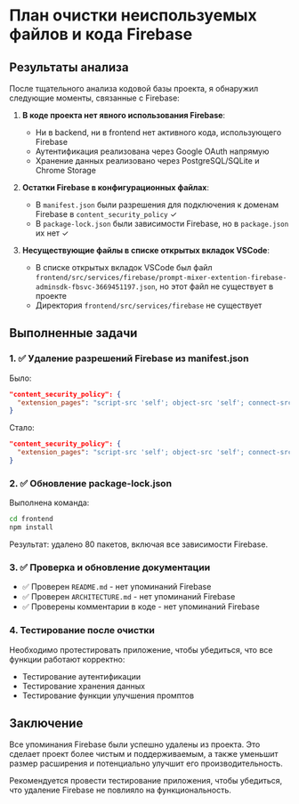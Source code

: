 # План очистки неиспользуемых файлов и кода Firebase

## Результаты анализа

После тщательного анализа кодовой базы проекта, я обнаружил следующие моменты, связанные с Firebase:

1. **В коде проекта нет явного использования Firebase**:
   - Ни в backend, ни в frontend нет активного кода, использующего Firebase
   - Аутентификация реализована через Google OAuth напрямую
   - Хранение данных реализовано через PostgreSQL/SQLite и Chrome Storage

2. **Остатки Firebase в конфигурационных файлах**:
   - В `manifest.json` были разрешения для подключения к доменам Firebase в `content_security_policy` ✓
   - В `package-lock.json` были зависимости Firebase, но в `package.json` их нет ✓

3. **Несуществующие файлы в списке открытых вкладок VSCode**:
   - В списке открытых вкладок VSCode был файл `frontend/src/services/firebase/prompt-mixer-extention-firebase-adminsdk-fbsvc-3669451197.json`, но этот файл не существует в проекте
   - Директория `frontend/src/services/firebase` не существует

## Выполненные задачи

### 1. ✅ Удаление разрешений Firebase из manifest.json

Было:
```json
"content_security_policy": {
  "extension_pages": "script-src 'self'; object-src 'self'; connect-src 'self' http://localhost:8000 https://*.googleapis.com https://*.gstatic.com https://*.firebaseio.com https://*.firebase.com https://*.firebaseauth.com wss://*.firebaseio.com"
}
```

Стало:
```json
"content_security_policy": {
  "extension_pages": "script-src 'self'; object-src 'self'; connect-src 'self' http://localhost:8000 https://*.googleapis.com https://*.gstatic.com"
}
```

### 2. ✅ Обновление package-lock.json

Выполнена команда:
```bash
cd frontend
npm install
```

Результат: удалено 80 пакетов, включая все зависимости Firebase.

### 3. ✅ Проверка и обновление документации

- ✅ Проверен `README.md` - нет упоминаний Firebase
- ✅ Проверен `ARCHITECTURE.md` - нет упоминаний Firebase
- ✅ Проверены комментарии в коде - нет упоминаний Firebase

### 4. Тестирование после очистки

Необходимо протестировать приложение, чтобы убедиться, что все функции работают корректно:

- Тестирование аутентификации
- Тестирование хранения данных
- Тестирование функции улучшения промптов

## Заключение

Все упоминания Firebase были успешно удалены из проекта. Это сделает проект более чистым и поддерживаемым, а также уменьшит размер расширения и потенциально улучшит его производительность.

Рекомендуется провести тестирование приложения, чтобы убедиться, что удаление Firebase не повлияло на функциональность.

